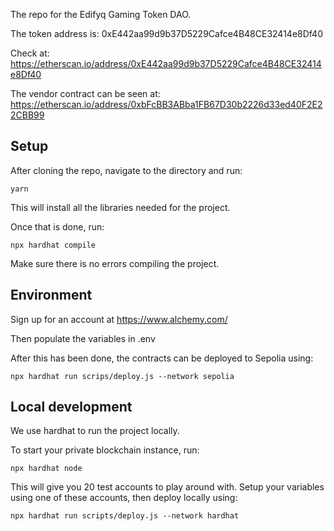 
The repo for the Edifyq Gaming Token DAO.

The token address is: 0xE442aa99d9b37D5229Cafce4B48CE32414e8Df40

Check at: https://etherscan.io/address/0xE442aa99d9b37D5229Cafce4B48CE32414e8Df40

The vendor contract can be seen at:
https://etherscan.io/address/0xbFcBB3ABba1FB67D30b2226d33ed40F2E22CBB99


## Setup

After cloning the repo, navigate to the directory and run:

`yarn`

This will install all the libraries needed for the project.

Once that is done, run:

`npx hardhat compile`

Make sure there is no errors compiling the project.


## Environment

Sign up for an account at https://www.alchemy.com/

Then populate the variables in .env

After this has been done, the contracts can be deployed to Sepolia using:

`npx hardhat run scrips/deploy.js --network sepolia`


## Local development

We use hardhat to run the project locally.

To start your private blockchain instance, run:

`npx hardhat node`

This will give you 20 test accounts to play around with. Setup your variables using one of these accounts, then deploy locally using:

`npx hardhat run scripts/deploy.js --network hardhat`
